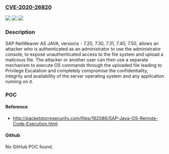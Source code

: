 ### [CVE-2020-26820](https://cve.mitre.org/cgi-bin/cvename.cgi?name=CVE-2020-26820)
![](https://img.shields.io/static/v1?label=Product&message=SAP%20NetWeaver%20AS%20JAVA&color=blue)
![](https://img.shields.io/static/v1?label=Version&message=%3C7.20%20&color=brighgreen)
![](https://img.shields.io/static/v1?label=Vulnerability&message=Privilege%20escalation&color=brighgreen)

### Description

SAP NetWeaver AS JAVA, versions - 7.20, 7.30, 7.31, 7.40, 7.50, allows an attacker who is authenticated as an administrator to use the administrator console, to expose unauthenticated access to the file system and upload a malicious file. The attacker or another user can then use a separate mechanism to execute OS commands through the uploaded file leading to Privilege Escalation and completely compromise the confidentiality, integrity and availability of the server operating system and any application running on it.

### POC

#### Reference
- http://packetstormsecurity.com/files/162086/SAP-Java-OS-Remote-Code-Execution.html

#### Github
No GitHub POC found.

